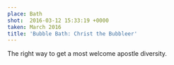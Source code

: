 ```yaml
---
place: Bath
shot:  2016-03-12 15:33:19 +0000
taken: March 2016
title: 'Bubble Bath: Christ the Bubbleer'
---
```


The right way to get a most welcome apostle diversity.
